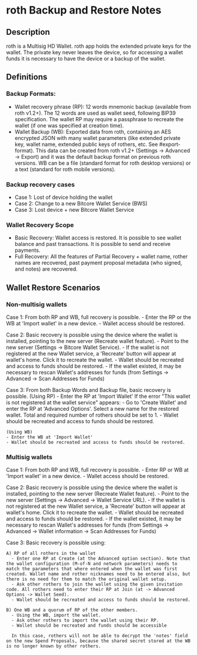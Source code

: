 # roth Backup and Restore Notes

## Description

roth is a Multisig HD Wallet. roth app holds the extended private keys for the wallet. The private key never leaves the device, so for accessing a wallet funds it is necessary to have the device or a backup of the wallet.

## Definitions

### Backup Formats:

- Wallet recovery phrase (RP): 12 words mnemonic backup (available from roth v1.2+). The 12 words are used as wallet seed, following BIP39 specification. The wallet RP may require a passphrase to recreate the wallet (if one was specified at creation time).
- Wallet Backup (WB): Exported data from roth, containing an AES encrypted JSON with many wallet parameters (like extended private key, wallet name, extended public keys of rothers, etc. See #export-format). This data can be created from roth v1.2+ (Settings -> Advanced -> Export) and it was the default backup format on previous roth versions. WB can be a file (standard format for roth desktop versions) or a text (standard for roth mobile versions).

### Backup recovery cases

- Case 1: Lost of device holding the wallet
- Case 2: Change to a new Bitcore Wallet Service (BWS)
- Case 3: Lost device + new Bitcore Wallet Service

### Wallet Recovery Scope

- Basic Recovery: Wallet access is restored. It is possible to see wallet balance and past transactions. It is possible to send and receive payments.
- Full Recovery: All the features of Partial Recovery + wallet name, rother names are recovered, past payment proposal metadata (who signed, and notes) are recovered.

## Wallet Restore Scenarios

### Non-multisig wallets

Case 1: From both RP and WB, full recovery is possible. - Enter the RP or the WB at 'Import wallet' in a new device. - Wallet access should be restored.

Case 2: Basic recovery is possible using the device where the wallet is installed, pointing to the new server (Recreate wallet feature). - Point to the new server (Settings -> Bitcore Wallet Service). - If the wallet is not registered at the new Wallet service, a 'Recreate' button will appear at wallet's home. Click it to recreate the wallet. - Wallet should be recreated and access to funds should be restored. - If the wallet existed, it may be necessary to rescan Wallet's addresses for funds (from Settings -> Advanced -> Scan Addresses for Funds)

Case 3: From both Backup Words and Backup file, basic recovery is possible.
(Using RP) - Enter the RP at 'Import Wallet'
If the error "This wallet is not registered at the wallet service" appears: - Go to 'Create Wallet' and enter the RP at 'Advanced Options'. Select a new name for the restored wallet. Total and required number of rothers should be set to 1. - Wallet should be recreated and access to funds should be restored.

    (Using WB)
    - Enter the WB at 'Import Wallet'
    - Wallet should be recreated and access to funds should be restored.

### Multisig wallets

Case 1: From both RP and WB, full recovery is possible. - Enter RP or WB at 'Import wallet' in a new device. - Wallet access should be restored.

Case 2: Basic recovery is possible using the device where the wallet is installed, pointing to the new server (Recreate Wallet feature). - Point to the new server (Settings -> Advanced -> Wallet Service URL). - If the wallet is not registered at the new Wallet service, a 'Recreate' button will appear at wallet's home. Click it to recreate the wallet. - Wallet should be recreated and access to funds should be restored. - If the wallet existed, it may be necessary to rescan Wallet's addresses for funds (from Settings -> Advanced -> Wallet information -> Scan Addresses for Funds)

Case 3: Basic recovery is possible using:

    A) RP of all rothers in the wallet
      - Enter one RP at Create (at the Advanced option section). Note that the wallet configuration (M-of-N and network parameters) needs to match the parameters that where entered when the wallet was first created. Wallet name and rother nicknames need to be entered also, but there is no need for them to match the original wallet setup.
      - Ask other rothers to join the wallet using the given invitation code. All rothers need to enter their RP at Join (at -> Advanced Options -> Wallet Seed).
      - Wallet should be recreated and access to funds should be restored.

    B) One WB and a quorum of RP of the other members.
      - Using the WB, import the wallet.
      - Ask other rothers to import the wallet using their RP.
      - Wallet should be recreated and funds should be accessible

      In this case, rothers will not be able to decrypt the 'notes' field on the new Spend Proposals, because the shared secret stored at the WB is no longer known by other rothers.
